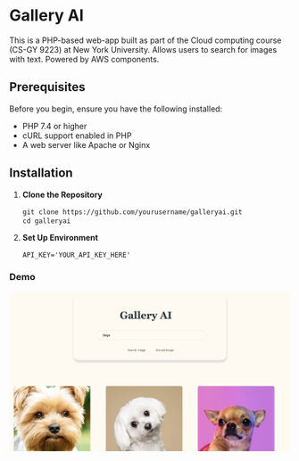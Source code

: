 # Gallery AI

This is a PHP-based web-app built as part of the Cloud computing course (CS-GY 9223) at New York University. Allows users to search for images with text. Powered by AWS components.


## Prerequisites

Before you begin, ensure you have the following installed:
- PHP 7.4 or higher
- cURL support enabled in PHP
- A web server like Apache or Nginx

## Installation

1. **Clone the Repository**
   ```
   git clone https://github.com/yourusername/galleryai.git
   cd galleryai
   ```

2. **Set Up Environment**
   ```
   API_KEY='YOUR_API_KEY_HERE'
   ```

### Demo
![Demo](screenshots/index.png)
